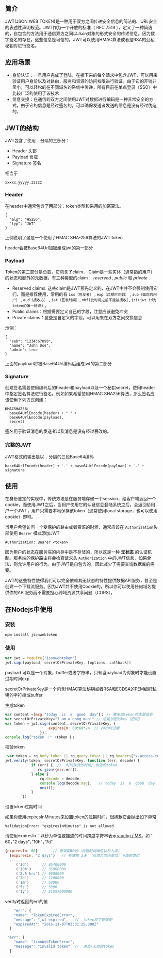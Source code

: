 ## 简介
JWT(JSON WEB TOKEN)是一种用于双方之间传递安全信息的简洁的、URL安全的表述性声明规范。JWT作为一个开放的标准（ RFC 7519 ），定义了一种简洁的，自包含的方法用于通信双方之间以Json对象的形式安全的传递信息。因为数字签名的存在，这些信息是可信的，JWT可以使用HMAC算法或者是RSA的公私秘钥对进行签名。

## 应用场景

* 身份认证：一旦用户完成了登陆，在接下来的每个请求中包含JWT，可以用来验证用户身份以及对路由，服务和资源的访问权限进行验证。由于它的开销非常小，可以轻松的在不同域名的系统中传递，所有目前在单点登录（SSO）中比较广泛的使用了该技术
* 信息交换：在通信的双方之间使用JWT对数据进行编码是一种非常安全的方式，由于它的信息是经过签名的，可以确保发送者发送的信息是没有经过伪造的。

## JWT的结构

JWT包含了使用 `.` 分隔的三部分：

- Header 头部
- Payload 负载
- Signature 签名

相当于

```
xxxxx.yyyyy.zzzzz
```

### Header

在header中通常包含了两部分：token类型和采用的加密算法。

```
{
  "alg": "HS256",
  "typ": "JWT"
}
```
上例说明了这是一个使用了HMAC SHA-256算法的JWT token

header会被Base64Url加密组成jwt的第一部分

### Payload

Token的第二部分是负载，它包含了claim， Claim是一些实体（通常指的用户）的状态和额外的元数据，有三种类型的claim： *reserved* , *public* 和 *private* .

- Reserved claims: 这些claim是JWT预先定义的，在JWT中并不会强制使用它们，而是推荐使用，常用的有 `iss（签发者）` , `exp（过期时间戳）` , `sub（面向的用户）` , `aud（接收方）` , `iat（签发时间）`, `nbf(此时间之前不能被接收)`, `jti(jwt id为token的唯一标识)` 。
- Public claims：根据需要定义自己的字段，注意应该避免冲突
- Private claims：这些是自定义的字段，可以用来在双方之间交换信息

示例：

```
{
  "sub": "1234567890",
  "name": "John Doe",
  "admin": true
}
```

上面的payload将被Base64Url编码后组成jwt的第二部分

### Signature

创建签名需要使用编码后的header和payload以及一个秘钥secret，使用header中指定签名算法进行签名。例如如果希望使用HMAC SHA256算法，那么签名应该使用下列方式创建：

```
HMACSHA256(
  base64UrlEncode(header) + "." +
  base64UrlEncode(payload),
  secret) 
```

签名用于验证消息的发送者以及消息是没有经过篡改的。

### 完整的JWT

JWT格式的输出是以 `.` 分隔的三段Base64编码

```
base64UrlEncode(header) + '.' + base64UrlEncode(payload) + '.' + signature
```

## 使用

在身份鉴定的实现中，传统方法是在服务端存储一个session，给客户端返回一个cookie，而使用JWT之后，当用户使用它的认证信息登陆系统之后，会返回给用户一个JWT，用户只需要本地保存该token（通常使用local storage，也可以使用cookie）即可。

当用户希望访问一个受保护的路由或者资源的时候，通常应该在 `Authorization`头部使用 `Bearer` 模式添加JWT

```
Authorization: Bearer <token>
```

因为用户的状态在服务端的内存中是不存储的，所以这是一种 **无状态** 的认证机制。服务端的保护路由将会检查请求头 `Authorization` 中的JWT信息，如果合法，则允许用户的行为。由于JWT是自包含的，因此减少了需要查询数据库的需要。

JWT的这些特性使得我们可以完全依赖其无状态的特性提供数据API服务，甚至是创建一个下载流服务。因为JWT并不使用Cookie的，所以你可以使用任何域名提供你的API服务而不需要担心跨域资源共享问题（CORS）。

## 在Nodejs中使用
### 安装
```
npm install jsonwebtoken
```

### 使用

```javascript
var jwt = require('jsonwebtoken')
jwt.sign(payload, secretOrPrivateKey, [options, callback])
```

payload 可以是一个对象，buffer或者字符串，只有当payload为对象时才能设置过期时间exp

secretOrPrivateKey是一个包含HMAC算法秘钥或者RSA和ECDSA的PEM编码私钥的字符串或buffer



生成token

```javascript
var content ={msg:"today  is  a  good  day"}； // 要生成token的主题信息
var secretOrPrivateKey="I am a goog man!" // 这是加密的key（密钥） 
var token = jwt.sign(content, secretOrPrivateKey, {
                    expiresIn: 60*60*24  // 24小时过期
                })；
console.log("token ：" +token )；
```

校验token

```javascript
 var token = rq.body.token || rq.query.token || rq.headers["x-access-token"]; // 从body或query或者header中获取token
jwt.verify(token, secretOrPrivateKey, function (err, decode) {
            if (err) {  //  时间失效的时候/ 伪造的token          
               rs.json({err:err})
            } else {
                rq.decode = decode; 
                console.log(decode.msg);   // today  is  a  good  day
                next();
            }
        })
```

设置token过期时间

如果你使用expiresInMinutes来设置token的过期时间，很抱歉它会抛出如下异常

```
ValidationError: "expiresInMinutes" is not allowed
```

请使用expiresIn：以秒为单位或描述的时间跨度字符串表示[rauchg / MS](https://github.com/zeit/ms)。如：60，”2 days”，”10h”，”7d”

```javascript
{expiresIn: 60}       // 有效期60秒（没有时间单位以秒为准）
  {expiresIn: "2 days"}   // 有效期 2天 （后缀为时间单位）下面的类似
  ...... 
     ('1d')      // 86400000
     ('10h')     // 36000000
     ('2.5 hrs') // 9000000
     ('2h')      // 7200000
     ('1m')      // 60000
     ('5s')      // 5000
     ('1y')      // 31557600000
```

verify时返回的err的值

```javascript
    "err": {
    "name": "TokenExpiredError",
    "message": "jwt expired",   //  token过了有效期
    "expiredAt": "2016-11-07T03:31:25.000Z"
  }
```

```javascript
 "err": {
    "name": "JsonWebTokenError",
    "message": "invalid token"  //  伪造/无效的token
  }
```

